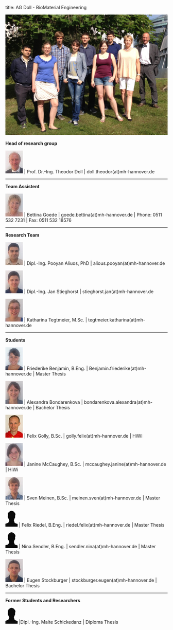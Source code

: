 title: AG Doll - BioMaterial Engineering

![Gruppenbild AG Doll](Gruppenbild.JPG)

**Head of research group**   														
							
![Image Theo Doll](Theo.jpg) |  Prof. Dr.-Ing. Theodor Doll |  doll.theodor(at)mh-hannover.de	
														
----------------------------------------------------------------------------------------
**Team Assistent**																		

![Image Bettina Goede](Bettina.jpg) | Bettina Goede					|		goede.bettina(at)mh-hannover.de	|	Phone: 0511 532 7231	|	Fax: 0511 532 18576 

---------------------------
**Research Team**

![Image Pooyan Aliuos](Pooyan.jpg) | Dipl.-Ing. Pooyan Aliuos, PhD					|		alious.pooyan(at)mh-hannover.de

![Image Jan Stieghorst ](Jan.jpg) | Dipl.-Ing. Jan Stieghorst					|		stieghorst.jan(at)mh-hannover.de

![Image Katharina Tegtmeier](Katharina.jpg) | Katharina Tegtmeier, M.Sc.			|		tegtmeier.katharina(at)mh-hannover.de

-----------------------------
**Students**

![Image Friederike Benjamin](Friederike.jpg) | Friederike Benjamin, B.Eng.				|		Benjamin.friederike(at)mh-hannover.de	| Master Thesis

![Image Alexandra Bondarenkova](Alexandra.jpg) |	Alexandra Bondarenkova	|	bondarenkova.alexandra(at)mh-hannover.de	|	Bachelor Thesis

![Image Felix Golly](FelixG.jpg) | Felix Golly, B.Sc.	|	golly.felix(at)mh-hannover.de	|	HiWi

![Image Janine McCaughey](Janine.jpg) | Janine McCaughey, B.Sc.				|		mccaughey.janine(at)mh-hannover.de	|	HiWi

![Image Sven Meinen](Sven.jpg) | Sven Meinen, B.Sc.	|	meinen.sven(at)mh-hannover.de	|	Master Thesis

![Image Felix Riedel](Platzhalter.jpg) | Felix Riedel, B.Eng.	|	riedel.felix(at)mh-hannover.de	|	Master Thesis

![Image Nina Sendler](Platzhalter.jpg) | Nina Sendler, B.Eng.	|	sendler.nina(at)mh-hannover.de	|	Master Thesis

![Image Eugen Stockburger](Eugen.jpg) | Eugen Stockburger	|	stockburger.eugen(at)mh-hannover.de	|	Bachelor Thesis


-----------------------------
**Former Students and Researchers**

![Image Malte Schickedanz](Platzhalter.jpg) |Dipl.-Ing. Malte Schickedanz		| Diploma Thesis	

